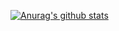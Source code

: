 [![Anurag's github stats](https://github-readme-stats.vercel.app/api?username=whitemithrandir&theme=blue-green)](https://github.com/anuraghazra/github-readme-stats)
